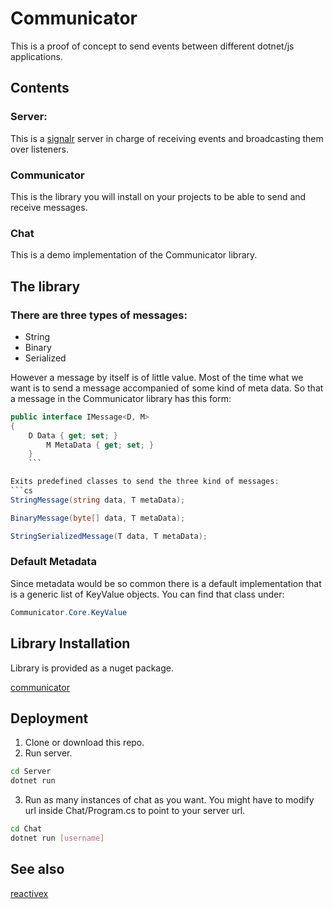 # Communicator

This is a proof of concept to send events between different dotnet/js applications.


## Contents
### Server:
This is a
[signalr](https://dotnet.microsoft.com/apps/aspnet/real-time) server in charge of receiving events and broadcasting them over listeners.
### Communicator
This is the library you will install on your projects to be able to send and receive messages.
### Chat
This is a demo implementation of the Communicator library.

## The library
### There are three types of messages:

* String
* Binary
* Serialized

However a message by itself is of little value. Most of the time what we want is to send a message accompanied of some kind of meta data.
So that a message in the Communicator library has this form:

```cs
public interface IMessage<D, M>
{
    D Data { get; set; }
        M MetaData { get; set; }
	}
	```

Exits predefined classes to send the three kind of messages:
```cs
StringMessage(string data, T metaData);

BinaryMessage(byte[] data, T metaData);

StringSerializedMessage(T data, T metaData);
```

### Default Metadata
Since metadata would be so common there is a default implementation that is a generic list of KeyValue objects. You can find that class under:

```cs
Communicator.Core.KeyValue
```


## Library Installation
Library is provided as a nuget package.

[communicator](https://www.nuget.org/packages/Communicator)

## Deployment
1. Clone or download this repo.
2. Run server.
```bash
cd Server
dotnet run
```
3. Run as many instances of chat as you want.
You might have to modify url inside Chat/Program.cs to point to your server url.
```bash
cd Chat
dotnet run [username]
```

## See also
[reactivex](reactivex.io)

